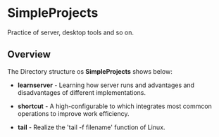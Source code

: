 # SimpleProjects
Practice of server, desktop tools and so on.

## Overview
The Directory structure os **SimpleProjects** shows below:

* **learnserver** - Learning how server runs and advantages and disadvantages of different implementations.

* **shortcut** - A high-configurable to which integrates most commcon operations to 
improve work efficiency.

* **tail** - Realize the 'tail -f filename' function of Linux.